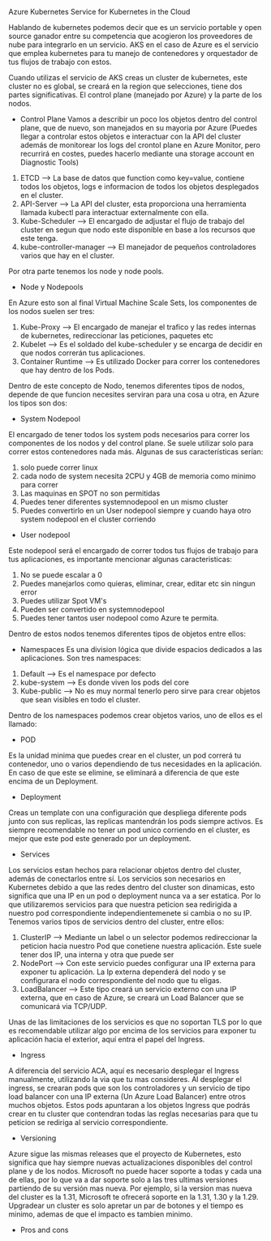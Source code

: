 Azure Kubernetes Service for Kubernetes in the Cloud

Hablando de kubernetes podemos decir que es un servicio portable y open source ganador entre su competencia que acogieron los proveedores de nube para integrarlo en un servicio. AKS en el caso de Azure es el servicio que emplea kubernetes para tu manejo de contenedores y orquestador de tus flujos de trabajo con estos. 

Cuando utilizas el servicio de AKS creas un cluster de kubernetes, este cluster no es global, se creará en la region que selecciones, tiene dos partes significativas. El control plane (manejado por Azure) y la parte de los nodos.

- Control Plane
Vamos a describir un poco los objetos dentro del control plane, que de nuevo, son manejados en su mayoria por Azure (Puedes llegar a controlar estos objetos e interactuar con la API del cluster además de monitorear los logs del crontol plane en Azure Monitor, pero recurrirá en costes, puedes hacerlo mediante una storage account en Diagnostic Tools)
1. ETCD --> La base de datos que function como key=value, contiene todos los objetos, logs e informacion de todos los objetos desplegados en el cluster. 
2. API-Server --> La API del cluster, esta proporciona una herramienta llamada kubectl para interactuar externalmente con ella.
3. Kube-Scheduler --> El encargado de adjustar el flujo de trabajo del cluster en segun que nodo este disponible en base a los recursos que este tenga.
4. kube-controller-manager --> El manejador de pequeños controladores varios que hay en el cluster.

Por otra parte tenemos los node y node pools.

- Node y Nodepools

En Azure esto son al final Virtual Machine Scale Sets, los componentes de los nodos suelen ser tres:

1. Kube-Proxy --> El encargado de manejar el trafico y las redes internas de kubernetes, redireccionar las peticiones, paquetes etc
2. Kubelet --> Es el soldado del kube-scheduler y se encarga de decidir en que nodos correrán tus aplicaciones.
3. Container Runtime --> Es utilizado Docker para correr los contenedores que hay dentro de los Pods.

Dentro de este concepto de Nodo, tenemos diferentes tipos de nodos, depende de que funcion necesites serviran para una cosa u otra, en Azure los tipos son dos:

- System Nodepool

El encargado de tener todos los system pods necesarios para correr los componentes de los nodos y del control plane. Se suele utilizar solo para correr estos contenedores nada más. Algunas de sus características serían:
1. solo puede correr linux
2. cada nodo de system necesita 2CPU y 4GB de memoria como minimo para correr
3. Las maquinas en SPOT no son permitidas
4. Puedes tener diferentes systemnodepool en un mismo cluster
5. Puedes convertirlo en un User nodepool siempre y cuando haya otro system nodepool en el cluster corriendo

- User nodepool

Este nodepool será el encargado de correr todos tus flujos de trabajo para tus aplicaciones, es importante mencionar algunas caracteristicas:
1. No se puede escalar a 0
2. Puedes manejarlos como quieras, eliminar, crear, editar etc sin ningun error
3. Puedes utilizar Spot VM's
4. Pueden ser convertido en systemnodepool
5. Puedes tener tantos user nodepool como Azure te permita.

Dentro de estos nodos tenemos diferentes tipos de objetos entre ellos:

- Namespaces
Es una division lógica que divide espacios dedicados a las aplicaciones. Son tres namespaces:
1. Default --> Es el namespace por defecto 
2. kube-system --> Es donde viven los pods del core
3. Kube-public --> No es muy normal tenerlo pero sirve para crear objetos que sean visibles en todo el cluster.

Dentro de los namespaces podemos crear objetos varios, uno de ellos es el llamado:

- POD

Es la unidad minima que puedes crear en el cluster, un pod correrá tu contenedor, uno o varios dependiendo de tus necesidades en la aplicación. En caso de que este se elimine, se eliminará a diferencia de que este encima de un Deployment.

- Deployment

Creas un template con una configuración que despliega diferente pods junto con sus replicas, las replicas mantendrán los pods siempre activos. Es siempre recomendable no tener un pod unico corriendo en el cluster, es mejor que este pod este generado por un deployment.

- Services

Los servicios estan hechos para relacionar objetos dentro del cluster, además de conectarlos entre sí. Los servicios son necesarios en Kubernetes debido a que las redes dentro del cluster son dinamicas, esto significa que una IP en un pod o deployment nunca va a ser estatica. Por lo que utilizaremos servicios para que nuestra peticion sea redirigida a nuestro pod correspondiente independientemenete si cambia o no su IP.
Tenemos varios tipos de servicios dentro del cluster, entre ellos:
1. ClusterIP --> Mediante un label o un selector podemos redireccionar la peticion hacia nuestro Pod que conetiene nuestra aplicación. Este suele tener dos IP, una interna y otra que puede ser 
2. NodePort --> Con este servicio puedes configurar una IP externa para exponer tu aplicación. La Ip externa dependerá del nodo y se configurara el nodo correspondiente del nodo que tu eligas.
3. LoadBalancer --> Este tipo creará un servicio externo con una IP externa, que en caso de Azure, se creará un Load Balancer que se comunicará via TCP/UDP.

Unas de las limitaciones de los servicios es que no soportan TLS por lo que es recomendable utilizar algo por encima de los servicios para exponer tu aplicación hacia el exterior, aquí entra el papel del Ingress.

- Ingress

A diferencia del servicio ACA, aquí es necesario desplegar el Ingress manualmente, utilizando la via que tu mas consideres. Al desplegar el ingress, se crearan pods que son los controladores y un servicio de tipo load balancer con una IP externa (Un Azure Load Balancer) entre otros muchos objetos. Estos pods apuntaran a los objetos Ingress que podrás crear en tu cluster que contendran todas las reglas necesarias para que tu peticion se rediriga al servicio correspondiente.

- Versioning

Azure sigue las mismas releases que el proyecto de Kubernetes, esto significa que hay siempre nuevas actualizaciones disponibles del control plane y de los nodos. Microsoft no puede hacer soporte a todas y cada una de ellas, por lo que va a dar soporte solo a las tres ultimas versiones partiendo de su versión mas nueva. Por ejemplo, si la version mas nueva del cluster es la 1.31, Microsoft te ofrecerá soporte en la 1.31, 1.30 y la 1.29. Upgradear un cluster es solo apretar un par de botones y el tiempo es minimo, ademas de que el impacto es tambien minimo.


- Pros and cons

